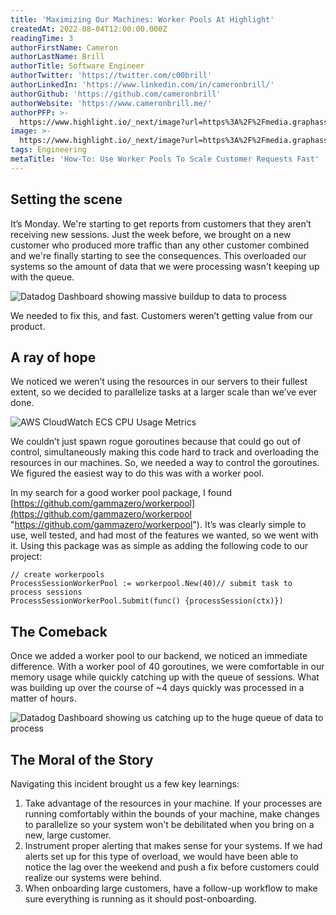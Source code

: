 ```yaml
---
title: 'Maximizing Our Machines: Worker Pools At Highlight'
createdAt: 2022-08-04T12:00:00.000Z
readingTime: 3
authorFirstName: Cameron
authorLastName: Brill
authorTitle: Software Engineer
authorTwitter: 'https://twitter.com/c00brill'
authorLinkedIn: 'https://www.linkedin.com/in/cameronbrill/'
authorGithub: 'https://github.com/cameronbrill'
authorWebsite: 'https://www.cameronbrill.me/'
authorPFP: >-
  https://www.highlight.io/_next/image?url=https%3A%2F%2Fmedia.graphassets.com%2FHj9YMnNCSUGwgR7KF3Cd&w=3840&q=75
image: >-
  https://www.highlight.io/_next/image?url=https%3A%2F%2Fmedia.graphassets.com%2FXmbzglNdRhezMtFLt9TL&w=3840&q=75
tags: Engineering
metaTitle: 'How-To: Use Worker Pools To Scale Customer Requests Fast'
---
```


## Setting the scene

It’s Monday. We're starting to get reports from customers that they aren’t receiving new sessions. Just the week before, we brought on a new customer who produced more traffic than any other customer combined and we're finally starting to see the consequences. This overloaded our systems so the amount of data that we were processing wasn't keeping up with the queue.

![Datadog Dashboard showing massive buildup to data to process](https://media.graphassets.com/resize=width:840,height:422/jXMouW6yTxK7TrRGRncE "worker-1.png")

We needed to fix this, and fast. Customers weren’t getting value from our product.

## A ray of hope

We noticed we weren’t using the resources in our servers to their fullest extent, so we decided to parallelize tasks at a larger scale than we’ve ever done.

![AWS CloudWatch ECS CPU Usage Metrics](https://media.graphassets.com/resize=width:840,height:239/YOpRVPbuSqyYnzxSwh0n "worker-2.png")

We couldn’t just spawn rogue goroutines because that could go out of control, simultaneously making this code hard to track and overloading the resources in our machines. So, we needed a way to control the goroutines. We figured the easiest way to do this was with a worker pool.

In my search for a good worker pool package, I found [https://github.com/gammazero/workerpool](https://github.com/gammazero/workerpool "https://github.com/gammazero/workerpool"). It’s was clearly simple to use, well tested, and had most of the features we wanted, so we went with it. Using this package was as simple as adding the following code to our project:

```
// create workerpools
ProcessSessionWorkerPool := workerpool.New(40)// submit task to process sessions
ProcessSessionWorkerPool.Submit(func() {processSession(ctx)})
```
## The Comeback

Once we added a worker pool to our backend, we noticed an immediate difference. With a worker pool of 40 goroutines, we were comfortable in our memory usage while quickly catching up with the queue of sessions. What was building up over the course of ~4 days quickly was processed in a matter of hours.

![Datadog Dashboard showing us catching up to the huge queue of data to process](https://media.graphassets.com/resize=width:840,height:386/lheWgBkGQ2maMCWfmAiI "worker-3.png")

## The Moral of the Story

Navigating this incident brought us a few key learnings:

1.  Take advantage of the resources in your machine. If your processes are running comfortably within the bounds of your machine, make changes to parallelize so your system won't be debilitated when you bring on a new, large customer.
2.  Instrument proper alerting that makes sense for your systems. If we had alerts set up for this type of overload, we would have been able to notice the lag over the weekend and push a fix before customers could realize our systems were behind.
3.  When onboarding large customers, have a follow-up workflow to make sure everything is running as it should post-onboarding.
